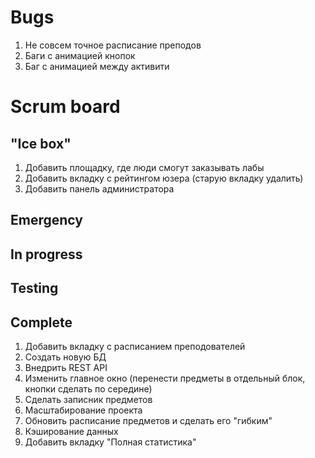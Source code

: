 
# Bugs
1. Не совсем точное расписание преподов  
5. Баги с анимацией кнопок  
6. Баг с анимацией между активити  
 
# Scrum board

"Ice box"
---------------------  
1. Добавить площадку, где люди смогут заказывать лабы  
2. Добавить вкладку с рейтингом юзера (старую вкладку удалить)  
3. Добавить панель администратора  

Emergency
---------------------

In progress
---------------------

Testing
---------------------

Complete
---------------------
1. Добавить вкладку с расписанием преподователей  
2. Создать новую БД  
3. Внедрить REST API  
4. Изменить главное окно (перенести предметы в отдельный блок, кнопки сделать по середине)  
5. Сделать записник предметов  
6. Масштабирование проекта  
7. Обновить расписание предметов и сделать его "гибким"  
8. Кэширование данных  
1. Добавить вкладку "Полная статистика"  

